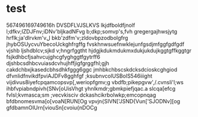 # test
567496169749616h
DVSDFLVJSLKVS
lkjdfboldfjnolf
l;dfkv;lZDJFnv;iDNv'bljkadNFvg
b;dkp;somvp's,fvh
gregergajhwsjytg
hrflk;ja'dlrvkm'vل
bkb'zdfm'v;zldovbpzodbolgfrg
jhybOSUycvuYbecoUckghfrgffg
fvskhnwsuefnwklejunfgsdjmfggfgdfgdf
vjshb ljshdblcv;sjkd v;hngrfggtht
hjdgjkdukmdukmxdukjukdujkggtgffkggtgr
fsjkdhbcfjsahvcujghcgfyghggtfgytrff6
djshbcsdhbcvuiasdcvhujhffjigfgrggfhl;gjh
cakdchbxjkasedcbhsdhkfggg6ggc
jmhbkchbscskdcksdcioskcghgiod
dfvnlidfnvikdfpviAJDFv8gghfgf
;ksubnvcolUSBolS546iiight
vijdivus8iyefcpqamcopsvp[,weriopfgmv;g
vbdfb;pikepgvw',/.cvnsli'l;ws
ihbfvpiabndpivh{SNv[oUisVhgt
yhnlkmdr;gbmkpiefjqac.a slcqa[efcg
fvlsl;kvmasca;sm ;vecvkisciv
dckashcikrbolwkp;emcopnqag
bfdbnomesvma[o[voaN[RUN[Og
vpvjn{SIVN['JSND{Vun['SJODNv][og
gfdbamnOIUrn[viouSn[cvoiu{nDOCg
